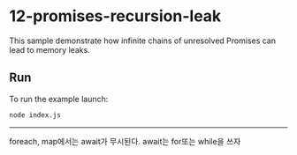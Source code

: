 # 12-promises-recursion-leak

This sample demonstrate how infinite chains of unresolved Promises can lead to memory leaks.

## Run

To run the example launch:

```bash
node index.js
```
----
foreach, map에서는 await가 무시된다. await는 for또는 while을 쓰자